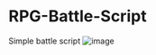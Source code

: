 # RPG-Battle-Script
Simple battle script
![image](https://github.com/user-attachments/assets/26b06395-dba9-4be2-afe4-ba00259844ea)
